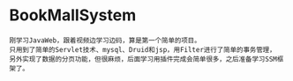 # BookMallSystem

    刚学习JavaWeb，跟着视频边学习边码，算是第一个简单的项目。 
    只用到了简单的Servlet技术、mysql、Druid和jsp，用Filter进行了简单的事务管理，
    另外实现了数据的分页功能，但很麻烦，后面学习用插件完成会简单很多，之后准备学习SSM框架了。
